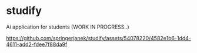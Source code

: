 # studify

Ai application for students (WORK IN PROGRESS..)

https://github.com/springerjanek/studify/assets/54078220/4582e1b6-1dd4-4611-add2-fdee7f88da9f
